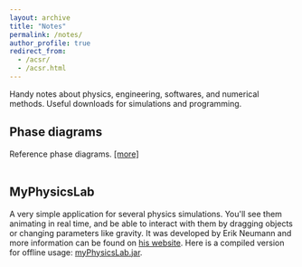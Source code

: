 ```yaml
---
layout: archive
title: "Notes"
permalink: /notes/
author_profile: true
redirect_from: 
  - /acsr/
  - /acsr.html
---
```


Handy notes about physics, engineering, softwares, and numerical methods. Useful downloads for simulations and programming.

<!-- ## Numerical methods

(Coming soon) -->


## Phase diagrams
Reference phase diagrams. [[more]](../_pages/phasediagrams.md)
<br>
<br>


## MyPhysicsLab

A very simple application for several physics simulations. You'll see them animating in real time, and be able to interact with them by dragging objects or changing parameters like gravity. It was developed by Erik Neumann and more information can be found on [his website](https://www.myphysicslab.com). Here is a compiled version for offline usage: <a href="{{ base_path }}/files/myPhysicsLab.jar" download="myPhysicsLab.jar" target="_blank">myPhysicsLab.jar</a>.


